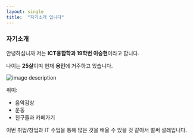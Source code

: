 ```yaml
---
layout: single
title:  "자기소개 입니다"
---
```


### 자기소개

안녕하십니까 저는 **ICT융합학과 19학번 이승현**이라고 합니다.

나이는 **25살**이며 현재 **용인**에 거주하고 있습니다.

![image description](https://user-images.githubusercontent.com/127386822/225571849-544d3320-05c9-4578-8f4d-102103695e9f.jpg)


취미:
* 음악감상
* 운동
* 친구들과 카페가기

이번 취업/창업과 IT 수업을 통해 많은 것을 배울 수 있을 것 같아서 벌써 설레입니다.



